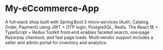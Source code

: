 # My-eCcommerce-App
A full‑stack shop built with Spring Boot 3 micro‑services (Auth, Catalog, Order, Payment) using JWT + OTP login, PostgreSQL, Redis. The React 18 + TypeScript + Redux Toolkit front‑end enables faceted search, one‑page Razorpay checkout, and fast page loads. Multi‑vendor support includes a seller and admin portal for inventory and analytics.
